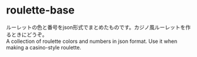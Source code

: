 # roulette-base
ルーレットの色と番号をjson形式でまとめたものです。カジノ風ルーレットを作るときにどうぞ。<br>
A collection of roulette colors and numbers in json format. Use it when making a casino-style roulette.
